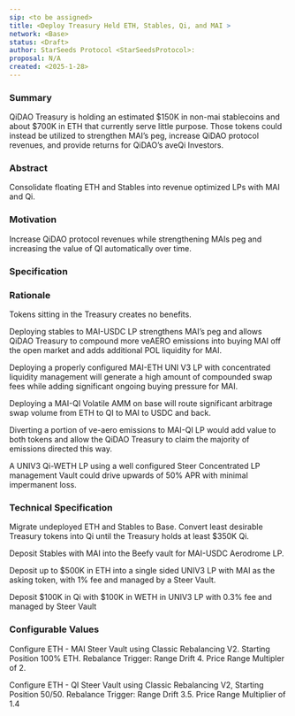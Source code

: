 ```yaml
---
sip: <to be assigned>
title: <Deploy Treasury Held ETH, Stables, Qi, and MAI >
network: <Base>
status: <Draft>
author: StarSeeds Protocol <StarSeedsProtocol>:
proposal: N/A
created: <2025-1-28>
---
```


### Summary

QiDAO Treasury is holding an estimated $150K in non-mai stablecoins and about $700K in ETH that currently serve little purpose. Those tokens could instead be utilized to strengthen MAI’s peg, increase QiDAO protocol revenues, and provide returns for QiDAO’s aveQi Investors. 

### Abstract

Consolidate floating ETH and Stables into revenue optimized LPs with MAI and Qi.

### Motivation

Increase QiDAO protocol revenues while strengthening MAIs peg and increasing the value of QI automatically over time. 

### Specification

### Rationale

Tokens sitting in the Treasury creates no benefits. 

Deploying stables to MAI-USDC LP strengthens MAI’s peg and allows QiDAO Treasury to compound more veAERO emissions into buying MAI off the open market and adds additional POL liquidity for MAI. 

Deploying a properly configured MAI-ETH UNI V3 LP with concentrated liquidity management will generate a high amount of compounded swap fees while adding significant ongoing buying pressure for MAI. 

Deploying a MAI-QI Volatile AMM on base will route significant arbitrage swap volume from ETH to QI to MAI to USDC and back.

Diverting a portion of ve-aero emissions to MAI-QI LP would add value to both tokens and allow the QiDAO Treasury to claim the majority of emissions directed this way.

A UNIV3 Qi-WETH LP using a well configured Steer Concentrated LP management Vault could drive upwards of 50% APR with minimal impermanent loss.

### Technical Specification

Migrate undeployed ETH and Stables to Base. Convert least desirable Treasury tokens into Qi until the Treasury holds at least $350K Qi.

Deposit Stables with MAI into the Beefy vault for MAI-USDC Aerodrome LP.

Deposit up to $500K in ETH into a single sided UNIV3 LP with MAI as the asking token, with 1% fee and managed by a Steer Vault.

Deposit $100K in Qi with $100K in WETH in UNIV3 LP with 0.3% fee and managed by Steer Vault

### Configurable Values

Configure ETH - MAI Steer Vault using Classic Rebalancing V2. Starting Position 100% ETH. Rebalance Trigger: Range Drift 4. Price Range Multipler of 2.

Configure ETH - QI Steer Vault using Classic Rebalancing V2, Starting Position 50/50. Rebalance Trigger: Range Drift 3.5. Price Range Multiplier of 1.4
